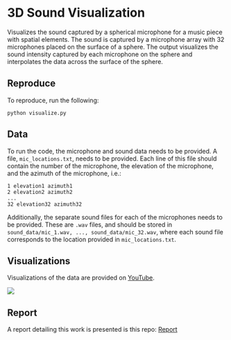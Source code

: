 # 3D Sound Visualization
Visualizes the sound captured by a spherical microphone for a music piece with spatial elements. The sound is captured by a microphone array with 32 microphones placed on the surface of a sphere. The output visualizes the sound intensity captured by each microphone on the sphere and interpolates the data across the surface of the sphere.

## Reproduce
To reproduce, run the following:
```
python visualize.py
```

## Data
To run the code, the microphone and sound data needs to be provided. A file, `mic_locations.txt`, needs to be provided. Each line of this file should contain the number of the microphone, the elevation of the microphone, and the azimuth of the microphone, i.e.:

```
1 elevation1 azimuth1
2 elevation2 azimuth2
...
32 elevation32 azimuth32
```

Additionally, the separate sound files for each of the microphones needs to be provided. These are `.wav` files, and should be stored in `sound_data/mic_1.wav, ..., sound_data/mic_32.wav`, where each sound file corresponds to the location provided in `mic_locations.txt`.

## Visualizations
Visualizations of the data are provided on [YouTube](https://www.youtube.com/playlist?list=PL-5kLq3t5DHx6u151c2lGbQ1H-ZkOe-Ho).

![](https://github.com/marco-grond/Visualization/blob/main/Visualize_3D_Sound/Output/exampleOutput.gif)

## Report
A report detailing this work is presented is this repo:
[Report](https://github.com/marco-grond/Visualization/blob/main/Visualize_3D_Sound/SphericalMicrophoneVisualization.pdf)

